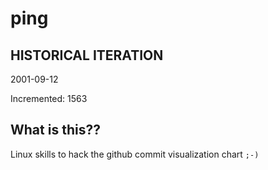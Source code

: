 # ping

## HISTORICAL ITERATION
2001-09-12

Incremented: 1563

## What is this?? 
Linux skills to hack the github commit visualization chart `;-)`
